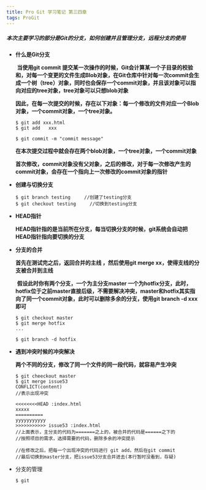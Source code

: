 ```yaml
---
title: Pro Git 学习笔记 第三四章
tags: ProGit
---
```

##### 本次主要学习的部分是Git的分支，如何创建并且管理分支，远程分支的使用

<!--more-->

- **什么是Git分支**

  ​	    **当使用git commit 提交某一次操作的时候，Git会计算某一个子目录的校验和，对每一个变更的文件生成Blob对象，在Git仓库中针对每一次commit会生成一个树（tree）对象，同时也会保存一个commit对象，并且该对象可以指向对应的tree对象，tree对象可以只想blob对象**

  ​		**因此，在每一次提交的时候，存在以下对象：每一个修改的文件对应一个Blob对象，一个commit对象，一个tree对象。**

  ```shell
  $ git add xxx.html
  $ git add   xxx
  
  $ git commit -m "commit message"
  ```

  **在本次提交过程中就会存在两个blob对象，一个tree对象，一个commit对象**

  **首次修改，commit对象没有父对象，之后的修改，对于每一次修改产生的commit对象，会存在一个指向上一次修改的commit对象的指针**

- **创建与切换分支**

  ```shell
  $ git branch testing     //创建了testing分支
  $ git checkout testing	 //切换到testing分支
  ```

- **HEAD指针** 

  ​		**HEAD指针指的是当前所在分支，每当切换分支的时候，git系统会自动把HEAD指针指向要切换的分支**

- **分支的合并**

  **首先在测试完之后，返回合并的主线 ，然后使用git merge xx，使得支线的分支被合并到主线**

  ​		**假设此时你有两个分支，一个为主分支master 一个为hotfix分支，此时，hotfix位于之前master直接后级，不需要解决冲突，master和hotfix其实指向了同一个commit对象，此时可以删除多余的分支，使用git branch -d xxx即可**

  ```shell
  $ git checkout master
  $ git merge hotfix
  ...
  
  $ git branch -d hotfix
  ```

- **遇到冲突时候的冲突解决**

  ​      **两个不同的分支，修改了同一个文件的同一段代码，就容易产生冲突**

  ```shell
  $ git cheeckout master
  $ git merge issue53
  CONFLICT(content)
  //表示出现冲突
  ```

  ```shell
  <<<<<<<<HEAD :index.html
  xxxxx
  ==========
  yyyyyyyyyyy
  >>>>>>>>>>> issue53 :index.html
  //上面表示，主分支的代码为=======之上的，被合并的代码是======之下的
  //按照项目的需求，选择需要的代码，删除多余的冲突提示
  
  //在修改之后，把每一个出现冲突的代码进行 git add，然后在git commit 
  //最后切换到master分支，把issue53分支合并进去(本行暂时没看到，存疑)
  ```

- 分支的管理

  ```shell
  $ git
  ```

  